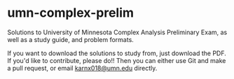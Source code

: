 # umn-complex-prelim
Solutions to University of Minnesota Complex Analysis Preliminary Exam, as well as a study guide, and problem formats.

If you want to download the solutions to study from, just download the PDF. If you'd like to contribute, please do!! Then you can either use Git and make a pull request, or email karnx018@umn.edu directly.
